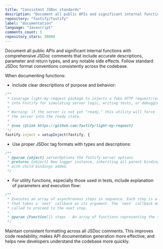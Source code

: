 ```yaml
---
title: "Consistent JSDoc standards"
description: "Document all public APIs and significant internal functions with comprehensive JSDoc comments that include accurate descriptions, parameter and return types, and any notable side effects. Follow standard JSDoc format conventions consistently across the codebase."
repository: "fastify/fastify"
label: "documentation"
language: "Javascript"
comments_count: 5
repository_stars: 30000
---
```


Document all public APIs and significant internal functions with comprehensive JSDoc comments that include accurate descriptions, parameter and return types, and any notable side effects. Follow standard JSDoc format conventions consistently across the codebase.

When documenting functions:

- Include clear descriptions of purpose and behavior:
```js
/**
 * Leverage light-my-request package to injects a fake HTTP request/response
 * into Fastify for simulating server logic, writing tests, or debugging.
 *
 * Warning: if the server is not yet "ready," this utility will force
 * the server into the ready state.
 *
 * @see {@link https://github.com/fastify/light-my-request}
 */
fastify.inject = setupInject(fastify, {
```

- Use proper JSDoc tag formats with types and descriptions:
```js
/**
 * @param {object} serverOptions the fastify server options
 * @returns {object} New logger instance, inheriting all parent bindings,
 * with child bindings added.
 */
```

- For utility functions, especially those used in tests, include explanation of parameters and execution flow:
```js
/**
 * Executes an array of asynchronous steps in sequence. Each step is a function
 * that takes a `next` callback as its argument. The `next` callback must be
 * called to proceed to the next step.
 *
 * @param {Function[]} steps - An array of functions representing the steps to execute.
 */
```

Maintain consistent formatting across all JSDoc comments. This improves code readability, makes API documentation generation more effective, and helps new developers understand the codebase more quickly.